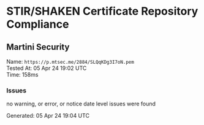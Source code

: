 # STIR/SHAKEN Certificate Repository Compliance

## Martini Security

Name: `https://p.mtsec.me/2884/SLQqKDg3I7oN.pem`\
Tested At: 05 Apr 24 19:02 UTC\
Time: 158ms

### Issues

no warning, or error, or notice date level issues were found

Generated: 05 Apr 24 19:04 UTC